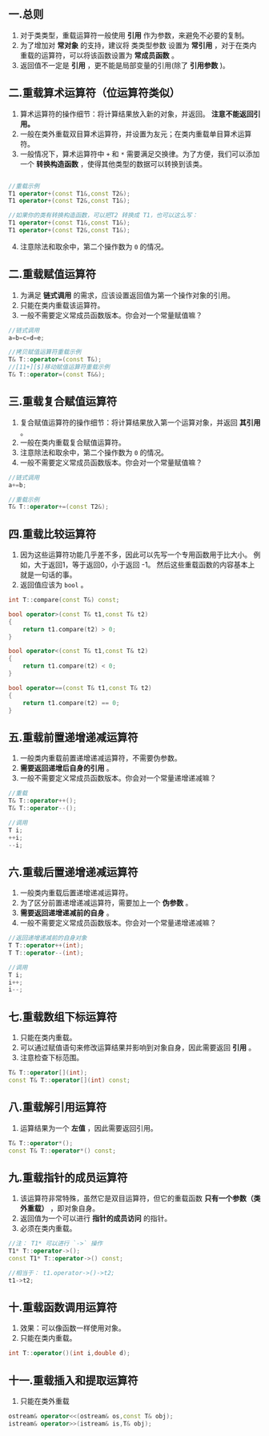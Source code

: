 ## 一.总则
1.	对于类类型，重载运算符一般使用 **引用** 作为参数，来避免不必要的复制。
2.	为了增加对 **常对象** 的支持，建议将 类类型参数 设置为  **常引用**  ，对于在类内重载的运算符，可以将该函数设置为 **常成员函数** 。
3.	返回值不一定是 **引用** ，更不能是局部变量的引用(除了 **引用参数** )。

## 二.重载算术运算符（位运算符类似）
1.	算术运算符的操作细节：将计算结果放入新的对象，并返回。 **注意不能返回引用。**
2.	一般在类外重载双目算术运算符，并设置为友元；在类内重载单目算术运算符。
3.	一般情况下，算术运算符中 `+` 和 `*` 需要满足交换律。为了方便，我们可以添加一个 **转换构造函数** ，使得其他类型的数据可以转换到该类。

```c++

//重载示例
T1 operator+(const T1&,const T2&);
T1 operator+(const T2&,const T1&);

//如果你的类有转换构造函数，可以把T2 转换成 T1，也可以这么写：
T1 operator+(const T1&,const T1&);
T1 operator+(const T2&,const T1&);
```

4.	注意除法和取余中，第二个操作数为 `0` 的情况。

## 二.重载赋值运算符
1.	为满足 **链式调用** 的需求，应该设置返回值为第一个操作对象的引用。
2.	只能在类内重载该运算符。
3.	一般不需要定义常成员函数版本。你会对一个常量赋值嘛？

```c++
//链式调用
a=b=c=d=e;

//拷贝赋值运算符重载示例
T& T::operator=(const T&);
//[11+][$]移动赋值运算符重载示例
T& T::operator=(const T&&);
```

## 三.重载复合赋值运算符
1.	复合赋值运算符的操作细节：将计算结果放入第一个运算对象，并返回 **其引用** 。
2.	一般在类内重载复合赋值运算符。
3.	注意除法和取余中，第二个操作数为 `0` 的情况。
4.	一般不需要定义常成员函数版本。你会对一个常量赋值嘛？
```c++
//链式调用
a+=b;

//重载示例
T& T::operator+=(const T2&);
```

## 四.重载比较运算符
1.	因为这些运算符功能几乎差不多，因此可以先写一个专用函数用于比大小。
	例如，大于返回1，等于返回0，小于返回 -1。
	然后这些重载函数的内容基本上就是一句话的事。
2.	返回值应该为 `bool` 。

```c++
int T::compare(const T&) const;

bool operator>(const T& t1,const T& t2)
{
	return t1.compare(t2) > 0;
}

bool operator<(const T& t1,const T& t2)
{
	return t1.compare(t2) < 0;
}

bool operator==(const T& t1,const T& t2)
{
	return t1.compare(t2) == 0;
}
```

## 五.重载前置递增递减运算符
1.	一般类内重载前置递增递减运算符，不需要伪参数。
2.	**需要返回递增后自身的引用** 。
3.	一般不需要定义常成员函数版本。你会对一个常量递增递减嘛？

```c++
//重载
T& T::operator++();
T& T::operator--();

//调用
T i;
++i;
--i;
```

## 六.重载后置递增递减运算符
1.	一般类内重载后置递增递减运算符。
2.	为了区分前置递增递减运算符，需要加上一个 **伪参数** 。
3.	**需要返回递增递减前的自身** 。
4.	一般不需要定义常成员函数版本。你会对一个常量递增递减嘛？

```c++
//返回递增递减前的自身对象
T T::operator++(int);
T T::operator--(int);

//调用
T i;
i++;
i--;
```

## 七.重载数组下标运算符
1.	只能在类内重载。
2.	可以通过赋值语句来修改运算结果并影响到对象自身，因此需要返回 **引用** 。
3.	注意检查下标范围。

```c++
T& T::operator[](int);
const T& T::operator[](int) const;
```

## 八.重载解引用运算符
1.	运算结果为一个 **左值** ，因此需要返回引用。

```c++
T& T::operator*();
const T& T::operator*() const;
```

## 九.重载指针的成员运算符
1.	该运算符非常特殊，虽然它是双目运算符，但它的重载函数 **只有一个参数（类外重载）** ，即对象自身。
2.	返回值为一个可以进行 **指针的成员访问** 的指针。
3.	必须在类内重载。

```c++
//注： T1* 可以进行 `->` 操作
T1* T::operator->();
const T1* T::operator->() const;

//相当于： t1.operator->()->t2;
t1->t2;
```

## 十.重载函数调用运算符
1.	效果：可以像函数一样使用对象。
2.	只能在类内重载。

```c++
int T::operator()(int i,double d);
```

## 十一.重载插入和提取运算符
1.	只能在类外重载
```c++
ostream& operator<<(ostream& os,const T& obj);
istream& operator>>(istream& is,T& obj);
```

